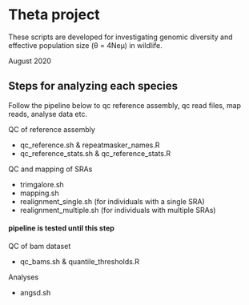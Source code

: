 # Theta project

These scripts are developed for investigating genomic diversity and effective population size (θ = 4Neμ) in wildlife.

August 2020

## Steps for analyzing each species

Follow the pipeline below to qc reference assembly, qc read files, map reads, analyse data etc.

QC of reference assembly
- qc_reference.sh & repeatmasker_names.R
- qc_reference_stats.sh & qc_reference_stats.R

QC and mapping of SRAs
- trimgalore.sh
- mapping.sh
- realignment_single.sh (for individuals with a single SRA)
- realignment_multiple.sh (for individuals with multiple SRAs)

#### pipeline is tested until this step ####
QC of bam dataset
- qc_bams.sh & quantile_thresholds.R



Analyses
- angsd.sh



